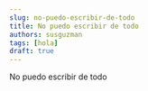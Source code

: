 ```yaml
---
slug: no-puedo-escribir-de-todo
title: No puedo escribir de todo
authors: susguzman
tags: [hola]
draft: true
---
```


No puedo escribir de todo